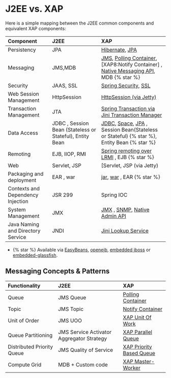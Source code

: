# J2EE vs. XAP

Here is a simple mapping between the J2EE common components and equivalent XAP components:

|Component|J2EE|XAP|
|:--------|:---|:--|
|Persistency|JPA|[Hibernate](http://wiki.gigaspaces.com/wiki/display/XAP8/Hibernate+External+Data+Source), [JPA](http://wiki.gigaspaces.com/wiki/display/XAP8/JPA+Support)|
|Messaging|JMS,MDB|[JMS](http://wiki.gigaspaces.com/wiki/display/XAP8/JMS+API+Support), [Polling Container](http://wiki.gigaspaces.com/wiki/display/XAP8/Polling+Container), [XAP8:Notify Container] , [Native Messaging API](http://wiki.gigaspaces.com/wiki/display/XAP8/Session+Based+Messaging+API), MDB {% star %} |
|Security|JAAS, SSL|[Spring Security](http://wiki.gigaspaces.com/wiki/display/XAP8/Spring+Security+Bridge), [SSL](http://wiki.gigaspaces.com/wiki/display/XAP8/Securing+the+Transport+Layer+%28using+SSL%29)|
|Web Session Management|HttpSession|[HttpSession (via Jetty)](http://wiki.gigaspaces.com/wiki/display/XAP8/HTTP+Session+Management)|
|Transaction Management|JTA|[Spring Transaction via Jini Transaction Manager](http://wiki.gigaspaces.com/wiki/display/XAP8/Transaction+Management)|
|Data Access|JDBC , Session Bean (Stateless or Stateful), Entity Bean|[JDBC](http://wiki.gigaspaces.com/wiki/display/XAP8/JDBC+Driver), [Space](http://wiki.gigaspaces.com/wiki/display/XAP8/The+GigaSpace+Interface), [JPA](http://wiki.gigaspaces.com/wiki/display/XAP8/JPA+Support) , Session Bean(Stateless or Stateful) {% star %}, Entity Bean {% star %}|
|Remoting|EJB, IIOP, RMI|[Spring remoting over LRMI](http://wiki.gigaspaces.com/wiki/display/XAP8/Executor+Based+Remoting) , EJB {% star %}|
|Web|Servlet, JSP |[Servlet, JSP (via Jetty)|XAP8:Web Processing Unit Container]|
|Packaging and deployment|EAR , war|[jar](http://wiki.gigaspaces.com/wiki/display/XAP8/The+Processing+Unit+Structure+and+Configuration), [war](http://wiki.gigaspaces.com/wiki/display/XAP8/Web+Processing+Unit+Container) , EAR {% star %}|
|Contexts and Dependency Injection|JSR 299|Spring IOC|
|System Management|JMX|[JMX](http://wiki.gigaspaces.com/wiki/display/XAP8/SNMP+Connectivity+via+Alert+Logging+Gateway) , [SNMP](http://wiki.gigaspaces.com/wiki/display/XAP8/SNMP+Connectivity+via+Alert+Logging+Gateway), [Native Admin API](http://wiki.gigaspaces.com/wiki/display/XAP8/Administration+and+Monitoring+API)|
|Java Naming and Directory Service|JNDI|[Jini Lookup Service](http://wiki.gigaspaces.com/wiki/display/XAP8/About+Jini)|

-  {% star %} Available via [EasyBeans](http://www.easybeans.net/xwiki/bin/view/Main/WebHome), [openejb](http://openejb.apache.org), [embedded jboss](http://docs.jboss.org/ejb3/embedded/embedded.html) or [embedded-glassfish](http://embedded-glassfish.java.net).

## Messaging Concepts & Patterns

|Functionality|J2EE|XAP|
|:------------|:---|:--|
|Queue|JMS Queue|[Polling Container](http://wiki.gigaspaces.com/wiki/display/XAP8/Polling+Container)|
|Topic|JMS Topic|[Notify Container](http://wiki.gigaspaces.com/wiki/display/XAP8/Notify+Container)|
|Unit of Order|JMS UOO|[XAP Unit Of Work](http://wiki.gigaspaces.com/wiki/display/SBP/Unit+Of+Work)|
|Queue Partitioning|JMS Service Activator Aggregator Strategy|[XAP Parallel Queue](http://wiki.gigaspaces.com/wiki/display/SBP/Parallel+Queue+Pattern)|
|Distributed Priority Queue|JMS Quality of Service|[XAP Priority Based Queue](http://wiki.gigaspaces.com/wiki/display/SBP/Priority+Based+Queue)|
|Compute Grid|MDB + Custom code|[XAP Master-Worker](http://wiki.gigaspaces.com/wiki/display/SBP/Master-Worker+Pattern)|
